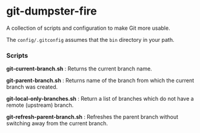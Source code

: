 # git-dumpster-fire
A collection of scripts and configuration to make Git more usable.

The `config/.gitconfig` assumes that the `bin` directory in your path. 

### Scripts

**git-current-branch.sh** : Returns the current branch name.

**git-parent-branch.sh** : Returns name of the branch from which the current branch was created.

**git-local-only-branches.sh** : Return a list of branches which do not have a remote (upstream) branch.

**git-refresh-parent-branch.sh** : Refreshes the parent branch without switching away from the current branch.
